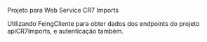 Projeto para Web Service CR7 Imports

Utilizando FeingCliente para obter dados dos endpoints do projeto apiCR7Imports, e autenticação também.
